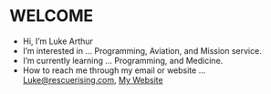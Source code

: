 # WELCOME

- Hi, I’m Luke Arthur
- I’m interested in ... Programming, Aviation, and Mission service.
- I’m currently learning ... Programming, and Medicine.
- How to reach me through my email or website ... Luke@rescuerising.com, [My Website](
www.rescuerising.com
"RescueRising.com"
)

<!---
lcflight/lcflight is a ✨ special ✨ repository because its `README.md` (this file) appears on your GitHub profile.
You can click the Preview link to take a look at your changes.
--->
